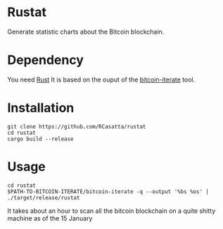 # Rustat

Generate statistic charts about the Bitcoin blockchain.

# Dependency

You need [Rust](https://www.rust-lang.org/)
It is based on the ouput of the [bitcoin-iterate](https://github.com/rustyrussell/bitcoin-iterate) tool.

# Installation

```
git clone https://github.com/RCasatta/rustat
cd rustat
cargo build --release
```

# Usage

```
cd rustat
$PATH-TO-BITCOIN-ITERATE/bitcoin-iterate -q --output '%bs %os' | ./target/release/rustat
```

It takes about an hour to scan all the bitcoin blockchain on a quite shitty machine as of the 15 January


